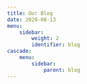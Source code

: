 ```yaml
---
title: Our Blog
date: 2020-08-13
menu:
    sidebar:
        weight: 2
        identifier: blog
cascade:
    menu:
        sidebar:
            parent: blog
---
```

